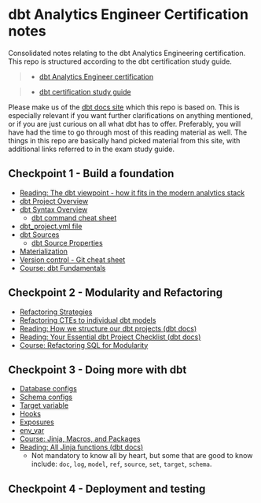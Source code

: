 # dbt Analytics Engineer Certification notes
Consolidated notes relating to the dbt Analytics Engineering certification. This repo is structured according to the dbt certification study guide.

> - [dbt Analytics Engineer certification](https://www.getdbt.com/certifications/analytics-engineer-certification-exam)

> - [dbt certification study guide](https://www.getdbt.com/assets/uploads/dbt_certificate_study_guide.pdf)

Please make us of the [dbt docs site](https://docs.getdbt.com/docs/build/projects) which this repo is based on. This is especially relevant if you want further clarifications on anything mentioned, or if you are just curious on all what dbt has to offer. Preferably, you will have had the time to go through most of this reading material as well. The things in this repo are basically hand picked material from this site, with additional links referred to in the exam study guide.

## Checkpoint 1 - Build a foundation

- [Reading: The dbt viewpoint - how it fits in the modern analytics stack](https://docs.getdbt.com/community/resources/viewpoint)
- [dbt Project Overview](/../main/CP1-BuildAFoundation/Projects.md)
- [dbt Syntax Overview](/../main/CP1-BuildAFoundation/SyntaxOverview.md)
  - [dbt command cheat sheet](/../main/dbt_cheat_sheet.pdf)
- [dbt_project.yml file](/../main/CP1-BuildAFoundation/dbt_project.yml.md)
- [dbt Sources](/../main/CP1-BuildAFoundation/Sources.md)
  - [dbt Source Properties](/../main/CP1-BuildAFoundation/SourceProperties.md)
- [Materialization](/../main/CP1-BuildAFoundation/Materializations.md)
- [Version control - Git cheat sheet](/../main/github-git-cheat-sheet.pdf)
- [Course: dbt Fundamentals](https://courses.getdbt.com/courses/fundamentals)

## Checkpoint 2 - Modularity and Refactoring

- [Refactoring Strategies](/../main/CP2-ModularityAndRefactoring/ChooseARefactoringStrategy.md)
- [Refactoring CTEs to individual dbt models](/../main/CP2-ModularityAndRefactoring/RefactoringCTEsToIndividualModels.md)
- [Reading: How we structure our dbt projects (dbt docs)](https://docs.getdbt.com/best-practices/how-we-structure/1-guide-overview)
- [Reading: Your Essential dbt Project Checklist (dbt docs)](https://docs.getdbt.com/blog/essential-dbt-project-checklist#-dag-auditing)
- [Course: Refactoring SQL for Modularity](https://courses.getdbt.com/courses/refactoring-sql-for-modularity)

## Checkpoint 3 - Doing more with dbt

- [Database configs](/../main/CP3-DoingMoreWithDbt/DatabaseConfig.md)
- [Schema configs](/../main/CP3-DoingMoreWithDbt/SchemaConfig.md)
- [Target variable](/../main/CP3-DoingMoreWithDbt/TargetVariable.md)
- [Hooks](/../main/CP3-DoingMoreWithDbt/Hooks.md)
- [Exposures](/../main/CP3-DoingMoreWithDbt/Exposures.md)
- [env_var](/../main/CP3-DoingMoreWithDbt/env_var_function.md)
- [Course: Jinja, Macros, and Packages](https://courses.getdbt.com/courses/jinja-macros-packages)
- [Reading: All Jinja functions (dbt docs)](https://docs.getdbt.com/reference/dbt-jinja-functions)
  - Not mandatory to know all by heart, but some that are good to know include: `doc`, `log`, `model`, `ref`, `source`, `set`, `target`, `schema`. 

## Checkpoint 4 - Deployment and testing



